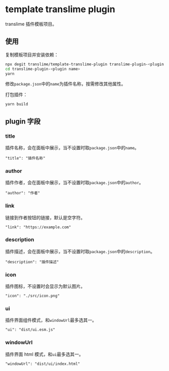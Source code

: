 # template translime plugin

translime 插件模板项目。

## 使用

复制模板项目并安装依赖：

```bash
npx degit translime/template-translime-plugin translime-plugin-<plugin name>
cd translime-plugin-<plugin name>
yarn
```

修改`package.json`中的`name`为插件名称，按需修改其他属性。

打包插件：

```bash
yarn build
```

## plugin 字段

### title

插件名称，会在面板中展示，当不设置时取`package.json`中的`name`。

```
"title": "插件名称"
```

### author

插件作者，会在面板中展示，当不设置时取`package.json`中的`author`。

```
"author": "作者"
```

### link

链接到作者按钮的链接，默认是空字符。

```
"link": "https://example.com"
```

### description

插件描述，会在面板中展示，当不设置时取`package.json`中的`description`。

```
"description": "插件描述"
```

### icon

插件图标，不设置时会显示为默认图片。

```
"icon": "./src/icon.png"
```

### ui

插件界面组件模式，和`windowUrl`最多选其一。

```
"ui": "dist/ui.esm.js"
```

### windowUrl

插件界面 html 模式，和`ui`最多选其一。

```
"windowUrl": "dist/ui/index.html"
```
